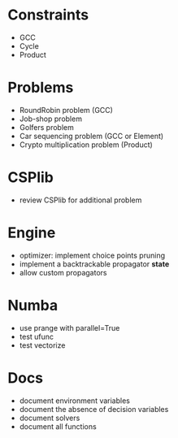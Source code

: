 # Constraints
- GCC
- Cycle
- Product

# Problems
- RoundRobin problem (GCC)
- Job-shop problem 
- Golfers problem
- Car sequencing problem (GCC or Element)
- Crypto multiplication problem (Product)

# CSPlib
- review CSPlib for additional problem

# Engine
- optimizer: implement choice points pruning
- implement a backtrackable propagator __state__
- allow custom propagators

# Numba
- use prange with parallel=True
- test ufunc
- test vectorize

# Docs
- document environment variables
- document the absence of decision variables
- document solvers
- document all functions